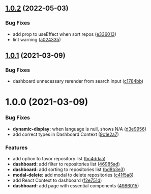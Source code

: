 ## [1.0.2](https://github.com/fthomasvp/liferay-frontend-challenge/compare/v1.0.1...v1.0.2) (2022-05-03)


### Bug Fixes

* add prop to useEffect when sort repos ([e336013](https://github.com/fthomasvp/liferay-frontend-challenge/commit/e336013dc286b5ed99bd659a9cc63a81e8c4b089))
* lint warning ([a024335](https://github.com/fthomasvp/liferay-frontend-challenge/commit/a0243352b3236269278a33e0e40a4e1fbbaf3248))

## [1.0.1](https://github.com/fthomasvp/liferay-frontend-challenge/compare/v1.0.0...v1.0.1) (2021-03-09)


### Bug Fixes

* dashboard unnecessary rerender from search input ([c1784bb](https://github.com/fthomasvp/liferay-frontend-challenge/commit/c1784bbda3b8be6f10ed6562aca368568acc981c))

# 1.0.0 (2021-03-09)


### Bug Fixes

* **dynamic-display:** when language is null, shows N/A ([d3e9956](https://github.com/fthomasvp/liferay-frontend-challenge/commit/d3e9956c1205347ddc2768d1bb9d3afa6e563bf0))
* add correct types in Dashboard Context ([9c1e2a7](https://github.com/fthomasvp/liferay-frontend-challenge/commit/9c1e2a7ec03603a156be9557ea2d4e8f68b8cb96))


### Features

* add option to favor repository list ([bc4ddaa](https://github.com/fthomasvp/liferay-frontend-challenge/commit/bc4ddaa744bef558428462274adb3252a1afa774))
* **dashboard:** add filter to repositories list ([46985ad](https://github.com/fthomasvp/liferay-frontend-challenge/commit/46985ad6bc2aef902d462a0ff927937dac5f2235))
* **dashboard:** add sorting to repositories list ([bd8b3e3](https://github.com/fthomasvp/liferay-frontend-challenge/commit/bd8b3e3f56ddcdb467adeaab41f34aedc51c97f9))
* **modal-delete:** add modal to delete repositories ([c41f5a8](https://github.com/fthomasvp/liferay-frontend-challenge/commit/c41f5a8fb6af55c87539dd2317f19972dac3d9dd))
* add React Context to dashboard ([f2e751d](https://github.com/fthomasvp/liferay-frontend-challenge/commit/f2e751d242df25848fc2916e49271e9705fd045a))
* **dashboard:** add page with essential components ([4986015](https://github.com/fthomasvp/liferay-frontend-challenge/commit/4986015e930120b2f6a69e23d27191b932f0f7a5))
